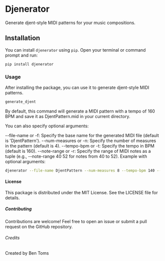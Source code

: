 # Djenerator

Generate djent-style MIDI patterns for your music compositions.

## Installation

You can install `djenerator` using `pip`. Open your terminal or command prompt and run:

```bash
pip install djenerator
```
### Usage

After installing the package, you can use it to generate djent-style MIDI patterns.

```bash
generate_djent
```

By default, this command will generate a MIDI pattern with a tempo of 160 BPM and save it as DjentPattern.mid in your current directory.

You can also specify optional arguments:

--file-name or -f: Specify the base name for the generated MIDI file (default is 'DjentPattern').
--num-measures or -n: Specify the number of measures in the pattern (default is 4).
--tempo-bpm or -t: Specify the tempo in BPM (default is 160).
--note-range or -r: Specify the range of MIDI notes as a tuple (e.g., --note-range 40 52 for notes from 40 to 52).
Example with optional arguments:

```bash
djenerator --file-name DjentPattern --num-measures 8 --tempo-bpm 140 --note-range 36 48
```

#### License

This package is distributed under the MIT License. See the LICENSE file for details.

##### Contributing

Contributions are welcome! Feel free to open an issue or submit a pull request on the GitHub repository.

###### Credits

Created by Ben Toms
